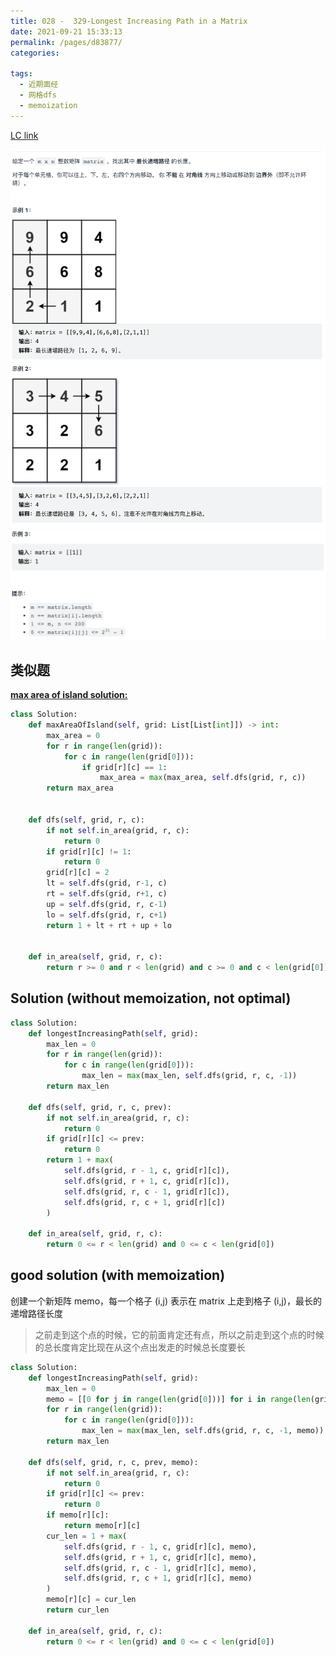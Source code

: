 ```yaml
---
title: 028 -  329-Longest Increasing Path in a Matrix
date: 2021-09-21 15:33:13
permalink: /pages/d83877/
categories:

tags:
  - 近期面经
  - 网格dfs
  - memoization
---
```

[LC link](https://leetcode.com/problems/longest-increasing-path-in-a-matrix/)


![](https://raw.githubusercontent.com/emmableu/image/master/329-0.png)
![](https://raw.githubusercontent.com/emmableu/image/master/329-1.png)

## 类似题
**[max area of island solution:](https://emmableu.github.io/blog/pages/9a6733)**
```python
class Solution:
    def maxAreaOfIsland(self, grid: List[List[int]]) -> int:
        max_area = 0
        for r in range(len(grid)):
            for c in range(len(grid[0])):
                if grid[r][c] == 1:
                    max_area = max(max_area, self.dfs(grid, r, c))
        return max_area
        
        
    def dfs(self, grid, r, c):
        if not self.in_area(grid, r, c):
            return 0
        if grid[r][c] != 1:
            return 0
        grid[r][c] = 2
        lt = self.dfs(grid, r-1, c)
        rt = self.dfs(grid, r+1, c)
        up = self.dfs(grid, r, c-1)
        lo = self.dfs(grid, r, c+1)
        return 1 + lt + rt + up + lo


    def in_area(self, grid, r, c):
        return r >= 0 and r < len(grid) and c >= 0 and c < len(grid[0])

```

## Solution (without memoization, not optimal)

```python
class Solution:
	def longestIncreasingPath(self, grid):
		max_len = 0
		for r in range(len(grid)):
			for c in range(len(grid[0])):
				max_len = max(max_len, self.dfs(grid, r, c, -1))
		return max_len

	def dfs(self, grid, r, c, prev):
		if not self.in_area(grid, r, c):
			return 0
		if grid[r][c] <= prev:
			return 0
		return 1 + max(
			self.dfs(grid, r - 1, c, grid[r][c]),
			self.dfs(grid, r + 1, c, grid[r][c]),
			self.dfs(grid, r, c - 1, grid[r][c]),
			self.dfs(grid, r, c + 1, grid[r][c])
		)

	def in_area(self, grid, r, c):
		return 0 <= r < len(grid) and 0 <= c < len(grid[0])
```


## good solution (with memoization)
创建一个新矩阵 memo，每一个格子 (i,j) 表示在 matrix 上走到格子 (i,j)，最长的递增路径长度
> 之前走到这个点的时候，它的前面肯定还有点，所以之前走到这个点的时候的总长度肯定比现在从这个点出发走的时候总长度要长

```python
class Solution:
	def longestIncreasingPath(self, grid):
		max_len = 0
		memo = [[0 for j in range(len(grid[0]))] for i in range(len(grid))]
		for r in range(len(grid)):
			for c in range(len(grid[0])):
				max_len = max(max_len, self.dfs(grid, r, c, -1, memo))
		return max_len

	def dfs(self, grid, r, c, prev, memo):
		if not self.in_area(grid, r, c):
			return 0
		if grid[r][c] <= prev:
			return 0
		if memo[r][c]:
			return memo[r][c]
		cur_len = 1 + max(
			self.dfs(grid, r - 1, c, grid[r][c], memo),
			self.dfs(grid, r + 1, c, grid[r][c], memo),
			self.dfs(grid, r, c - 1, grid[r][c], memo),
			self.dfs(grid, r, c + 1, grid[r][c], memo)
		)
		memo[r][c] = cur_len 
		return cur_len

	def in_area(self, grid, r, c):
		return 0 <= r < len(grid) and 0 <= c < len(grid[0])
```

